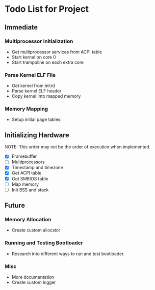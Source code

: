# Todo List for Project

## Immediate

### Multiprocessor Initialization

* Get multiprocessor services from ACPI table
* Start kernel on core 0
* Start trampoline on each extra core

### Parse Kernel ELF File

* Get kernel from initrd
* Parse kernel ELF header
* Copy kernel into mapped memory

### Memory Mapping

* Setup initial page tables

## Initializing Hardware

NOTE: This order may not be the order of execution when implemented.

- [x] Framebuffer
- [ ] Multiprocessors
- [x] Timestamp and timezone
- [x] Get ACPI table
- [x] Get SMBIOS table
- [ ] Map memory
- [ ] Init BSS and stack

## Future

### Memory Allocation

* Create custom allocator

### Running and Testing Bootloader

* Research into different ways to run and test bootloader.

### Misc

* More documentation
* Create custom logger

